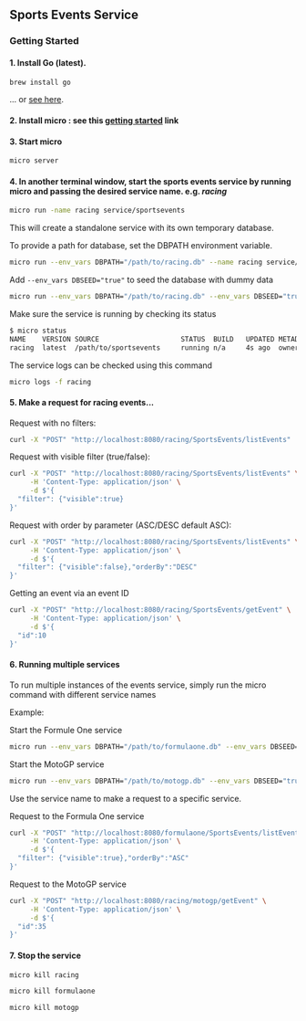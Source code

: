 ## Sports Events Service

### Getting Started

#### 1. Install Go (latest).

```bash
brew install go
```

... or [see here](https://golang.org/doc/install).

#### 2. Install micro : see this [getting started](https://micro.dev/getting-started#install) link


#### 3. Start micro
```bash
micro server
```

#### 4. In another terminal window, start the sports events service by running micro and passing the desired service name. e.g. _racing_
```bash
micro run -name racing service/sportsevents
```
This will create a standalone service with its own temporary database.

To provide a path for database, set the DBPATH environment variable.

```bash
micro run --env_vars DBPATH="/path/to/racing.db" --name racing service/sportsevents
```

Add `--env_vars DBSEED="true"` to seed the database with dummy data

```bash
micro run --env_vars DBPATH="/path/to/racing.db" --env_vars DBSEED="true" --name racing service/sportsevents
```

Make sure the service is running by checking its status
```bash
$ micro status
NAME    VERSION SOURCE                    STATUS  BUILD   UPDATED METADATA
racing  latest  /path/to/sportsevents     running n/a     4s ago  owner=admin, group=micro
```

The service logs can be checked using this command
```bash
micro logs -f racing
```

#### 5. Make a request for racing events... 

Request with no filters:
```bash
curl -X "POST" "http://localhost:8080/racing/SportsEvents/listEvents"
```

Request with visible filter (true/false):
```bash
curl -X "POST" "http://localhost:8080/racing/SportsEvents/listEvents" \
     -H 'Content-Type: application/json' \
     -d $'{
  "filter": {"visible":true}
}'
```

Request with order by parameter (ASC/DESC default ASC):
```bash
curl -X "POST" "http://localhost:8080/racing/SportsEvents/listEvents" \
     -H 'Content-Type: application/json' \
     -d $'{
  "filter": {"visible":false},"orderBy":"DESC"
}'
```

Getting an event via an event ID
```bash
curl -X "POST" "http://localhost:8080/racing/SportsEvents/getEvent" \
     -H 'Content-Type: application/json' \
     -d $'{
  "id":10
}'
```

#### 6. Running multiple services

To run multiple instances of the events service, simply run the micro command with different service names

Example:

Start the Formule One service
```bash
micro run --env_vars DBPATH="/path/to/formulaone.db" --env_vars DBSEED="true" --name formulaone service/sportsevents
```

Start the MotoGP service
```bash
micro run --env_vars DBPATH="/path/to/motogp.db" --env_vars DBSEED="true" --name motogp service/sportsevents
```

Use the service name to make a request to a specific service.

Request to the Formula One service
```bash
curl -X "POST" "http://localhost:8080/formulaone/SportsEvents/listEvents" \
     -H 'Content-Type: application/json' \
     -d $'{
  "filter": {"visible":true},"orderBy":"ASC"
}'
```

Request to the MotoGP service
```bash
curl -X "POST" "http://localhost:8080/racing/motogp/getEvent" \
     -H 'Content-Type: application/json' \
     -d $'{
  "id":35
}'
```


#### 7. Stop the service
```bash
micro kill racing
```
```bash
micro kill formulaone
```
```bash
micro kill motogp
```

